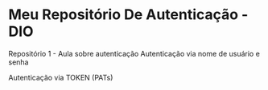 # Meu Repositório De Autenticação - DIO 
Repositório 1 - Aula sobre autenticação
Autenticação via nome de usuário e senha

Autenticação via TOKEN (PATs)